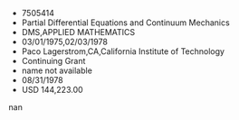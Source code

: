
* 7505414
* Partial Differential Equations and Continuum Mechanics
* DMS,APPLIED MATHEMATICS
* 03/01/1975,02/03/1978
* Paco Lagerstrom,CA,California Institute of Technology
* Continuing Grant
*   name not available
* 08/31/1978
* USD 144,223.00

nan
